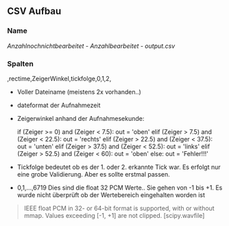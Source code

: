 

## CSV Aufbau
### Name

*Anzahlnochnichtbearbeitet - Anzahlbearbeitet - output.csv*

### Spalten
<index>,rectime,ZeigerWinkel,tickfolge,0,1,2,

* Voller Dateiname (meistens 2x vorhanden..)
* dateformat der Aufnahmezeit
* Zeigerwinkel anhand der Aufnahmesekunde: 
    
    if (Zeiger >= 0) and (Zeiger < 7.5):
            out = 'oben'
    elif (Zeiger > 7.5) and (Zeiger < 22.5):
        out = 'rechts'
    elif (Zeiger > 22.5) and (Zeiger < 37.5):
        out = 'unten'
    elif (Zeiger > 37.5) and (Zeiger < 52.5):
        out = 'links'
    elif (Zeiger > 52.5) and (Zeiger < 60):
        out = 'oben'
    else:
        out = 'Fehler!!!'


* Tickfolge bedeutet ob es der 1. oder 2. erkannte Tick war. Es erfolgt nur eine grobe Validierung. Aber es sollte erstmal passen. 

* 0,1,...,6719
Dies sind die float 32 PCM Werte.. Sie gehen von -1 bis +1. 
Es wurde nicht überprüft ob der Wertebereich eingehalten worden ist
>   IEEE float PCM in 32- or 64-bit format is supported, with or without mmap. Values exceeding [-1, +1] are not clipped. [scipy.wavfile]


